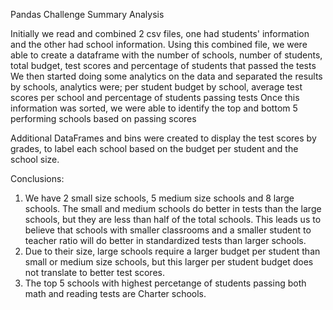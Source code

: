 Pandas Challenge Summary Analysis

Initially we read and combined 2 csv files, one had students' information and the other had school information.
Using this combined file, we were able to create a dataframe with the number of schools, number of students, total budget, test scores and percentage of students that passed the tests
We then started doing some analytics on the data and separated the results by schools, analytics were; per student budget by school, average test scores per school and percentage of students passing tests
Once this information was sorted, we were able to identify the top and bottom 5 performing schools based on passing scores

Additional DataFrames and bins were created to display the test scores by grades, to label each school based on the budget per student and the school size. 

Conclusions:
1. We have 2 small size schools, 5 medium size schools and 8 large schools. The small and medium schools do better in tests than the large schools, but they are less than half of the total schools. This leads us to believe that schools with smaller classrooms and a smaller student to teacher ratio will do better in standardized tests than larger schools. 
2. Due to their size, large schools require a larger budget per student than small or medium size schools, but this larger per student budget does not translate to better test scores.
3. The top 5 schools with highest percetange of students passing both math and reading tests are Charter schools.



